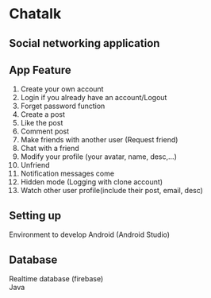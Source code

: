 # Chatalk
## Social networking application
## App Feature
  1.  Create your own account
  2.  Login if you already have an account/Logout
  3.  Forget password function
  4.  Create a post
  5.  Like the post
  6.  Comment post
  7.  Make friends with another user (Request friend)
  8.  Chat with a friend
  9.  Modify your profile (your avatar, name, desc,...)
  10.  Unfriend
  11.  Notification messages come
  12.  Hidden mode (Logging with clone account)
  13.  Watch other user profile(include their post, email, desc)
## Setting up
  Environment to develop Android (Android Studio)
## Database
  Realtime database (firebase)\
  Java



